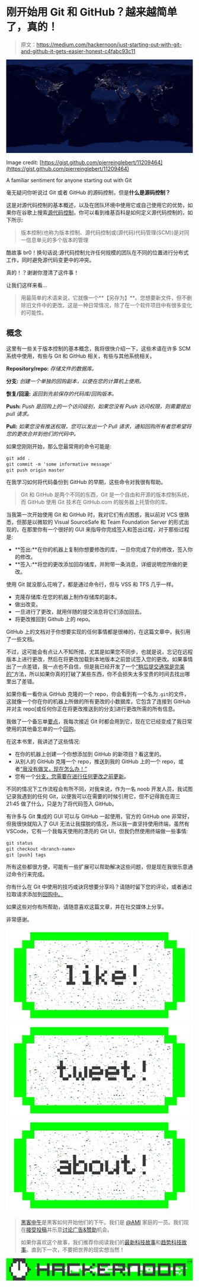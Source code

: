 # 刚开始用 Git 和 GitHub？越来越简单了，真的！

> 原文：<https://medium.com/hackernoon/just-starting-out-with-git-and-github-it-gets-easier-honest-c4fabc93c11>

![](img/387ae57bc90facd4035b04e50e446193.png)

Image credit: [https://gist.github.com/pierreinglebert/11209464](https://gist.github.com/pierreinglebert/11209464)

A familiar sentiment for anyone starting out with Git

毫无疑问你听说过 Git 或者 GitHub 的源码控制，但是**什么是源码控制？**

这是对源代码控制的基本概述，以及在团队环境中使用它或自己使用它的优势，如果你在谷歌上搜索[源代码控制](https://en.wikipedia.org/wiki/Version_control)，你可以看到维基百科是如何定义源代码控制的，如下所示:

> 版本控制(也称为版本控制、源代码控制或(源代码)代码管理(SCM))是对同一信息单元的多个版本的管理

酷故事 br0！换句话说:源代码控制允许任何规模的团队在不同的位置进行分布式工作，同时避免源代码变更中的冲突。

真的！？谢谢你澄清了这件事！

让我们这样来看…

> 用最简单的术语来说，它就像一个**【另存为】**。您想要新文件，但不删除旧文件中的更改。这是一种日常情况，除了在一个软件项目中有很多变化的可能性。

## 概念

这里有一些关于版本控制的基本概念，我将很快介绍一下，这些术语在许多 SCM 系统中使用，有些与 Git 和 GitHub 相关，有些与其他系统相关。

**Repository/repo:** *存储文件的数据库。*

**分支:** *创建一个单独的回购副本，以便在您的计算机上使用。*

**恢复/回滚:** *返回到先前保存的代码库/回购版本。*

**Push:** *Push 是回购上的一个访问级别，如果您没有 Push 访问权限，则需要提出 pull 请求。*

**Pull:** *如果您没有推送权限，您可以发出一个 Pull 请求，通知回购所有者您希望将您的更改合并到他们的代码中。*

如果您刚刚开始，那么您最常用的命令可能是:

```
git add .
git commit -m 'some informative message'
git push origin master
```

在我学习如何将代码备份到 GitHub 的早期，这些命令对我很有帮助。

> Git 和 GitHub 是两个不同的东西，Git 是一个自由和开源的版本控制系统，而 GitHub 使用 Git 技术在 GitHub.com 的服务器上托管你的库。

当我第一次开始使用 Git 和 GitHub 时，我对它们有点困惑，我以前对 VCS 很熟悉，但那是以微软的 Visual SourceSafe 和 Team Foundation Server 的形式出现的，在那里你有一个很好的 GUI 来指导你完成签入和签出过程，对于那些过程是:

*   **签出:**在你的机器上复制你想要修改的库，一旦你完成了你的修改，签入你的修改。
*   **签入:**将您的更改添加回存储库，并附带一条消息，详细说明您所做的更改。

使用 Git 就没那么花哨了，都是通过命令行，但与 VSS 和 TFS 几乎一样。

*   克隆存储库:在您的机器上制作存储库的副本。
*   做出改变。
*   一旦进行了更改，就用伴随的提交消息将它们添加回去。
*   将更改推回到 Github 上的 repo。

GitHub 上的文档对于你想要实现的任何事情都是很棒的，在这篇文章中，我引用了一些文档。

不过，这可能会有点让人不知所措，尤其是如果您不同步，也就是说，忘记在远程版本上进行更改，然后在将更改加载到本地版本之前尝试签入您的更改。如果事情出了一点差错，我一点也不自信，但是我已经开发了一个[“稍后提交通常是完美的”](https://gist.github.com/SethRobertson/1540906/68feeabfe906ec1eb893e4fa45f402795ed6e62c#commit)方法，所以如果你真的打破了某些东西，你不会损失太多宝贵的时间去找出哪里出了差错。

如果你看一看你从 GitHub 克隆的一个 repo，你会看到有一个名为`.git`的文件，这就像一个你在你的机器上所做的所有更改的小数据库，它包含了连接到 GitHub 并对主 repo[或任何你正在将更改推送到的分支]进行更改所需的所有信息。

我做了一个备忘单[要点](https://gist.github.com/spences10/5c492e197e95158809a83650ff97fc3a#useful-git-commands)，我每次接近 Git 时都会用到它，现在它已经变成了我日常使用的其他备忘单的一个[回购](https://github.com/spences10/cheat-sheets)。

在这本书里，我讲述了这些情况:

*   在你的机器上创建一个你想添加到 GitHub 的新项目？看这里的。
*   从别人的 GitHub 克隆一个 repo，推送到我的 GitHub 上的一个 repo，或者[“我没有做叉，现在怎么办！”](https://github.com/spences10/cheat-sheets/blob/master/git.md#cloning-a-repo-from-someone-elses-github-and-pushing-it-to-a-repo-on-my-github)
*   您有一个[分支，您需要在进行任何更改之前更新](https://github.com/spences10/cheat-sheets/blob/master/git.md#sync-a-remote-fork-on-your-machine)。

不同的情况下工作流程会有所不同，对我来说，作为一名 noob 开发人员，我试图记录我遇到的任何 Git，以便我可以在需要的时候引用它，但不记得我在周三 21:45 做了什么，只是为了将代码签入 GitHub。

有许多与 Git 集成的 GUI 可以与 GitHub 一起使用，官方的 GitHub one 非常好，但我很快就陷入了 GUI 无法让我摆脱的情况，所以我一直坚持使用终端，虽然有 VSCode，它有一个我每天使用的漂亮的 Git UI，但我仍然使用终端做一些事情:

```
git status
git checkout <branch-name>
git [push] tags
```

所有这些都很方便，可能有一些扩展可以帮助解决这些问题，但是现在我很乐意通过命令行来完成。

你有什么在 Git 中使用的技巧或诀窍想要分享吗？请随时留下您的评论，或者通过拉取请求添加到[回购中。](https://github.com/spences10/cheat-sheets/compare)

如果这些对你有所帮助，请随意喜欢这篇文章，并在社交媒体上分享。

非常感谢。

[![](img/50ef4044ecd4e250b5d50f368b775d38.png)](http://bit.ly/HackernoonFB)[![](img/979d9a46439d5aebbdcdca574e21dc81.png)](https://goo.gl/k7XYbx)[![](img/2930ba6bd2c12218fdbbf7e02c8746ff.png)](https://goo.gl/4ofytp)

> [黑客中午](http://bit.ly/Hackernoon)是黑客如何开始他们的下午。我们是 [@AMI](http://bit.ly/atAMIatAMI) 家庭的一员。我们现在[接受投稿](http://bit.ly/hackernoonsubmission)并乐意[讨论广告&赞助](mailto:partners@amipublications.com)机会。
> 
> 如果你喜欢这个故事，我们推荐你阅读我们的[最新科技故事](http://bit.ly/hackernoonlatestt)和[趋势科技故事](https://hackernoon.com/trending)。直到下一次，不要把世界的现实想当然！

![](img/be0ca55ba73a573dce11effb2ee80d56.png)
